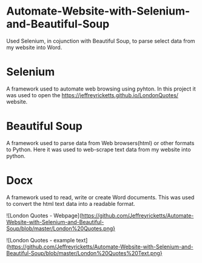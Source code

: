 # Automate-Website-with-Selenium-and-Beautiful-Soup
Used Selenium, in cojunction with Beautiful Soup, to parse select data from my website into Word.

# Selenium
A framework used to automate web browsing using pyhton. In this project it was used to open the https://jeffreyricketts.github.io/LondonQuotes/ website.

# Beautiful Soup
A framework used to parse data from Web browsers(html) or other formats to Python. Here it was used to web-scrape text data from my website into python.

# Docx 
A framework used to read, write or create Word documents. This was used to convert the html text data into a readable format.

![London Quotes - Webpage](https://github.com/Jeffreyricketts/Automate-Website-with-Selenium-and-Beautiful-Soup/blob/master/London%20Quotes.png}

![London Quotes - example text](https://github.com/Jeffreyricketts/Automate-Website-with-Selenium-and-Beautiful-Soup/blob/master/London%20Quotes%20Text.png}
